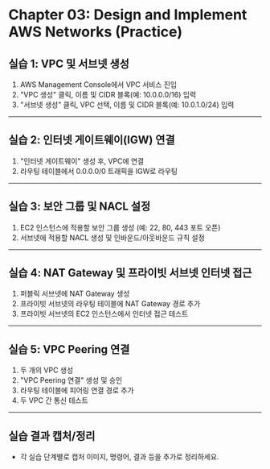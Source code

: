 # Chapter 03: Design and Implement AWS Networks (Practice)

## 실습 1: VPC 및 서브넷 생성

1. AWS Management Console에서 VPC 서비스 진입
2. "VPC 생성" 클릭, 이름 및 CIDR 블록(예: 10.0.0.0/16) 입력
3. "서브넷 생성" 클릭, VPC 선택, 이름 및 CIDR 블록(예: 10.0.1.0/24) 입력

---

## 실습 2: 인터넷 게이트웨이(IGW) 연결

1. "인터넷 게이트웨이" 생성 후, VPC에 연결
2. 라우팅 테이블에서 0.0.0.0/0 트래픽을 IGW로 라우팅

---

## 실습 3: 보안 그룹 및 NACL 설정

1. EC2 인스턴스에 적용할 보안 그룹 생성 (예: 22, 80, 443 포트 오픈)
2. 서브넷에 적용할 NACL 생성 및 인바운드/아웃바운드 규칙 설정

---

## 실습 4: NAT Gateway 및 프라이빗 서브넷 인터넷 접근

1. 퍼블릭 서브넷에 NAT Gateway 생성
2. 프라이빗 서브넷의 라우팅 테이블에 NAT Gateway 경로 추가
3. 프라이빗 서브넷의 EC2 인스턴스에서 인터넷 접근 테스트

---

## 실습 5: VPC Peering 연결

1. 두 개의 VPC 생성
2. "VPC Peering 연결" 생성 및 승인
3. 라우팅 테이블에 피어링 연결 경로 추가
4. 두 VPC 간 통신 테스트

---

## 실습 결과 캡처/정리

- 각 실습 단계별로 캡처 이미지, 명령어, 결과 등을 추가로 정리하세요.
